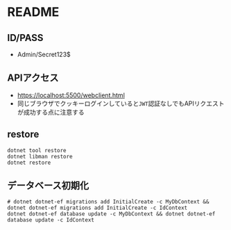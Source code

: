 # README

## ID/PASS

- Admin/Secret123$

## APIアクセス

- <https://localhost:5500/webclient.html>
- 同じブラウザでクッキーログインしていると`JWT`認証なしでもAPIリクエストが成功する点に注意する

## restore

```shell
dotnet tool restore
dotnet libman restore
dotnet restore
```

## データベース初期化

```shell
# dotnet dotnet-ef migrations add InitialCreate -c MyDbContext && dotnet dotnet-ef migrations add InitialCreate -c IdContext
dotnet dotnet-ef database update -c MyDbContext && dotnet dotnet-ef database update -c IdContext
```
